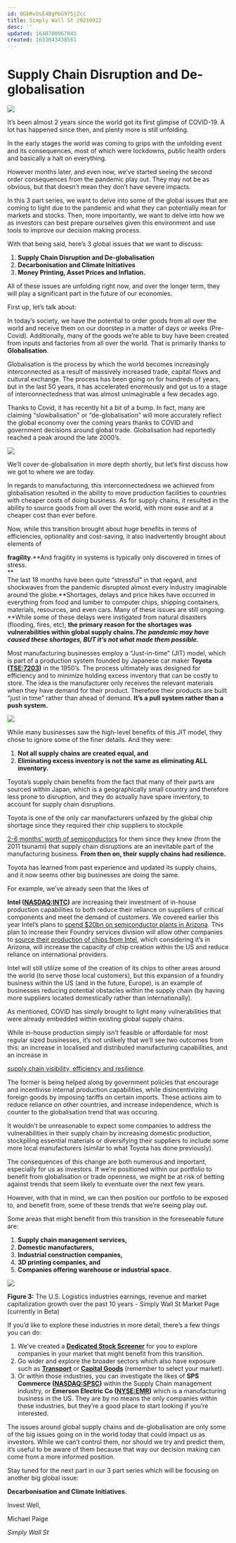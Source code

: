 ```yaml
---
id: QGbRvOsE4BgPbG975jZcc
title: Simply Wall St 20210922
desc: ''
updated: 1640700967043
created: 1633043438561
---
```

# Supply Chain Disruption and De-globalisation

![](https://ecp.yusercontent.com/mail?url=http%3A%2F%2Fcdn.mcauto-images-production.sendgrid.net%2F0bd01038b705531b%2F7a2014d4-638d-4036-9de4-3f401baef4ab%2F560x130.png&t=1633043338&ymreqid=c076aa15-812c-64c8-1cca-27007d019200&sig=CtyYFD1vmCg1ylSGAFXZ.g--~D)

It’s been almost 2 years since the world got its first glimpse of COVID-19. A lot has happened since then, and plenty more is still unfolding.

In the early stages the world was coming to grips with the unfolding event and its consequences, most of which were lockdowns, public health orders and basically a halt on everything.

However months later, and even now, we’ve started seeing the second order consequences from the pandemic play out. They may not be as obvious, but that doesn’t mean they don’t have severe impacts.

In this 3 part series, we want to delve into some of the global issues that are coming to light due to the pandemic and what they can potentially mean for markets and stocks. Then, more importantly, we want to delve into how we as investors can best prepare ourselves given this environment and use tools to improve our decision making process.

With that being said, here’s 3 global issues that we want to discuss:

1.  **Supply Chain Disruption and De-globalisation**
2.  **Decarbonisation and Climate Initiatives** 
3.  **Money Printing, Asset Prices and Inflation.**

All of these issues are unfolding right now, and over the longer term, they will play a significant part in the future of our economies.

First up, let’s talk about:

In today’s society, we have the potential to order goods from all over the world and receive them on our doorstep in a matter of days or weeks (Pre-Covid). Additionally, many of the goods we’re able to buy have been created from inputs and factories from all over the world. That is primarily thanks to **Globalisation**.

Globalisation is the process by which the world becomes increasingly interconnected as a result of massively increased trade, capital flows and cultural exchange. The process has been going on for hundreds of years, but in the last 50 years, it has accelerated enormously and got us to a stage of interconnectedness that was almost unimaginable a few decades ago.

Thanks to Covid, it has recently hit a bit of a bump. In fact, many are claiming “slowbalisation” or “de-globalisation” will more accurately reflect the global economy over the coming years thanks to COVID and government decisions around global trade. Globalisation had reportedly reached a peak around the late 2000’s.

![](https://ecp.yusercontent.com/mail?url=http%3A%2F%2Fcdn.mcauto-images-production.sendgrid.net%2F0bd01038b705531b%2F8cf1012b-bac7-4d65-be20-34d688329372%2F1392x1020.png&t=1633043338&ymreqid=c076aa15-812c-64c8-1cca-27007d019200&sig=G08hQBUxrb5S5x9I7TFoCQ--~D)

We’ll cover de-globalisation in more depth shortly, but let’s first discuss how we got to where we are today.

In regards to manufacturing, this interconnectedness we achieved from globalisation resulted in the ability to move production facilities to countries with cheaper costs of doing business. As for supply chains, it resulted in the ability to source goods from all over the world, with more ease and at a cheaper cost than ever before.

Now, while this transition brought about huge benefits in terms of efficiencies, optionality and cost-saving, it also inadvertently brought about elements of

**fragility**.**And fragility in systems is typically only discovered in times of stress.  
**  
The last 18 months have been quite “stressful” in that regard, and shockwaves from the pandemic disrupted almost every industry imaginable around the globe.**Shortages, delays and price hikes have occurred in everything from food and lumber to computer chips, shipping containers, materials, resources, and even cars. Many of these issues are still ongoing.  
**While some of these delays were instigated from natural disasters (flooding, fires, etc), **the primary reason for the shortages was vulnerabilities within global supply chains.**_**The pandemic may have caused these shortages, BUT it’s not what made them possible.**_

Most manufacturing businesses employ a “Just-in-time” (JIT) model, which is part of a production system founded by Japanese car maker **Toyota** **(**[**TSE:7203**](https://simplywall.st/stocks/jp/automobiles/tse-7203/toyota-motor-shares)**)** in the 1950’s. The process ultimately was designed for efficiency and to minimize holding excess inventory that can be costly to store. The idea is the manufacturer only receives the relevant materials when they have demand for their product. Therefore their products are built “just in time” rather than ahead of demand. **It’s a pull system rather than a push system.**

![](https://ecp.yusercontent.com/mail?url=http%3A%2F%2Fcdn.mcauto-images-production.sendgrid.net%2F0bd01038b705531b%2F3af2122d-a14a-4b98-b59f-5318096b6b0f%2F1272x526.png&t=1633043338&ymreqid=c076aa15-812c-64c8-1cca-27007d019200&sig=FvUEu4BiY6Vj3aWYA1oZCw--~D)

While many businesses saw the high-level benefits of this JIT model, they chose to ignore some of the finer details. And they were:  

1.  **Not all supply chains are created equal, and**
2.  **Eliminating excess inventory is not the same as eliminating ALL inventory.**

Toyota’s supply chain benefits from the fact that many of their parts are sourced within Japan, which is a geographically small country and therefore less prone to disruption, and they do actually have spare inventory, to account for supply chain disruptions.

Toyota is one of the only car manufacturers unfazed by the global chip shortage since they required their chip suppliers to stockpile

[2-6 months' worth of semiconductors](https://www.reuters.com/article/us-japan-fukushima-anniversary-toyota-in-idUSKBN2B1005) for them since they knew (from the 2011 tsunami) that supply chain disruptions are an inevitable part of the manufacturing business. **From then on, their supply chains had resilience.**

Toyota has learned from past experience and updated its supply chains, and it now seems other big businesses are doing the same.

For example, we’ve already seen that the likes of

**Intel (**[**NASDAQ:INTC**](https://simplywall.st/stocks/us/semiconductors/nasdaq-intc/intel)**)** are increasing their investment of in-house production capabilities to both reduce their reliance on suppliers of critical components and meet the demand of customers. We covered earlier this year Intel’s plans to [spend $20bn on semiconductor plants in Arizona](https://simplywall.st/stocks/us/semiconductors/nasdaq-intc/intel/news/declining-stock-and-solid-fundamentals-is-the-market-wrong-a-156). This plan to increase their Foundry services division will allow other companies to [source their production of chips from Intel](https://eandt.theiet.org/content/articles/2021/03/intel-to-expand-its-chipmaking-capacity-with-20bn-arizona-factories/), which considering it’s in Arizona, will increase the capacity of chip creation within the US and reduce reliance on international providers.

Intel will still utilize some of the creation of its chips to other areas around the world (to serve those local customers), but this expansion of a foundry business within the US (and in the future, Europe), is an example of businesses reducing potential obstacles within the supply chain (by having more suppliers located domestically rather than internationally). 

As mentioned, COVID has simply brought to light many vulnerabilities that were already embedded within existing global supply chains.

While in-house production simply isn’t feasible or affordable for most regular sized businesses, it’s not unlikely that we’ll see two outcomes from this: an increase in localised and distributed manufacturing capabilities, and an increase in

[supply chain visibility, efficiency and resilience](https://www.ey.com/en_nz/supply-chain/how-covid-19-impacted-supply-chains-and-what-comes-next).

The former is being helped along by government policies that encourage and incentivise internal production capabilities, while disincentivizing foreign goods by imposing tariffs on certain imports. These actions aim to reduce reliance on other countries, and increase independence, which is counter to the globalisation trend that was occuring. 

It wouldn’t be unreasonable to expect some companies to address the vulnerabilities in their supply chain by increasing domestic production, stockpiling essential materials or diversifying their suppliers to include some more local manufacturers (similar to what Toyota has done previously). 

The consequences of this change are both numerous and important, especially for us as investors. If we’re positioned within our portfolio to benefit from globalisation or trade openness, we might be at risk of betting against trends that seem likely to eventuate over the next few years.

However, with that in mind, we can then position our portfolio to be exposed to, and benefit from, some of these trends that we’re seeing play out.

Some areas that might benefit from this transition in the foreseeable future are:

1.  **Supply chain management services,** 
2.  **Domestic manufacturers,**
3.  **Industrial construction companies,**
4.  **3D printing companies, and**
5.  **Companies offering warehouse or industrial space.**

![](https://ecp.yusercontent.com/mail?url=http%3A%2F%2Fcdn.mcauto-images-production.sendgrid.net%2F0bd01038b705531b%2F5cf2d8d8-f556-4fe0-9e1a-0d3a193958c5%2F1272x1014.png&t=1633043338&ymreqid=c076aa15-812c-64c8-1cca-27007d019200&sig=1a0aL7iwfY0IH5oTochW5g--~D)

**Figure 3:** The U.S. Logistics industries earnings, revenue and market capitalization growth over the past 10 years - Simply Wall St Market Page (currently in Beta) 

If you’d like to explore these industries in more detail, there’s a few things you can do:

1.  We've created a [**Dedicated Stock Screener**](https://simplywall.st/discover/investing-ideas/226550/global-supply-chain-shortage/fr) for you to explore companies in your market that might benefit from this transition.
2.  Go wider and explore the broader sectors which also have exposure such as [**Transport**](https://simplywall.st/stocks/global/transportation/market-cap-large) or [**Capital Goods**](https://simplywall.st/stocks/global/capital-goods/market-cap-large) (remember to select your market).
3.  Or within those industries, you can investigate the likes of **SPS Commerce (**[**NASDAQ:SPSC**](https://simplywall.st/stocks/us/software/nasdaq-spsc/sps-commerce)**)** within the Supply Chain management industry, or **Emerson Electric Co (**[**NYSE:EMR**](https://simplywall.st/stocks/us/capital-goods/nyse-emr/emerson-electric)**)** which is a manufacturing business in the US. They are by no means the only companies within these industries, but they’re a good place to start looking if you’re interested.

The issues around global supply chains and de-globalisation are only some of the big issues going on in the world today that could impact us as investors. While we can’t control them, nor should we try and predict them, it’s useful to be aware of them because that way our decision making can come from a more informed position.

Stay tuned for the next part in our 3 part series which will be focusing on another big global issue:

**Decarbonisation and Climate Initiatives.**

Invest Well,

Michael Paige

_Simply Wall St_